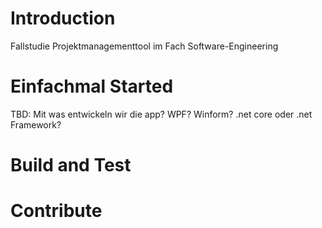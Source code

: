 # Introduction 
Fallstudie Projektmanagementtool im Fach Software-Engineering

# Einfachmal Started
TBD: Mit was entwickeln wir die app? WPF? Winform? .net core oder .net Framework?
# Build and Test


# Contribute
